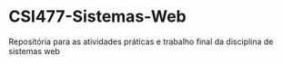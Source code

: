 # CSI477-Sistemas-Web
Repositória para as atividades práticas e trabalho final da disciplina de sistemas web

